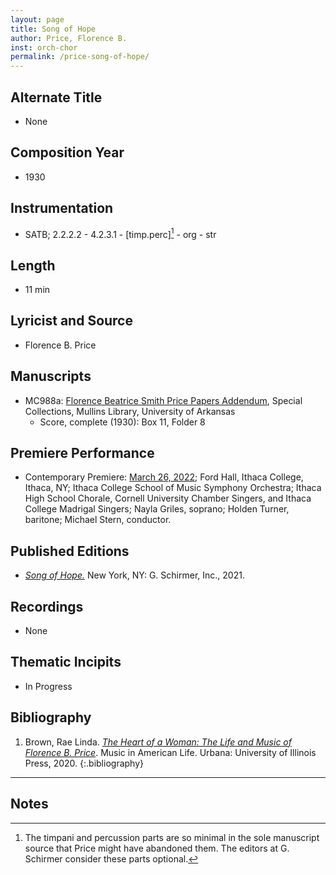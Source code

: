 ```yaml
---
layout: page
title: Song of Hope
author: Price, Florence B.
inst: orch-chor
permalink: /price-song-of-hope/
---
```


## Alternate Title
- None

## Composition Year
- 1930

## Instrumentation
- SATB; 2.2.2.2 - 4.2.3.1 - [timp.perc][^fn1] - org - str

## Length
- 11 min

## Lyricist and Source
- Florence B. Price

## Manuscripts
- MC988a: <a href="https://uark.as.atlas-sys.com/repositories/2/resources/1522" target="_blank">Florence Beatrice Smith Price Papers Addendum</a>, Special Collections, Mullins Library, University of Arkansas
    * Score, complete (1930): Box 11, Folder 8

## Premiere Performance
- Contemporary Premiere: <a href="https://www.ithaca.edu/academics/school-music-theatre-and-dance/live/2021-2022-archive/3262022-symphony-orchestra" target="_blank">March 26, 2022</a>; Ford Hall, Ithaca College, Ithaca, NY; Ithaca College School of Music Symphony Orchestra; Ithaca High School Chorale, Cornell University Chamber Singers, and Ithaca College Madrigal Singers; Nayla Griles, soprano; Holden Turner, baritone; Michael Stern, conductor.

## Published Editions
- <a href="https://www.wisemusicclassical.com/work/61708/Song-of-Hope/" target="_blank">*Song of Hope.*</a> New York, NY: G. Schirmer, Inc., 2021.

## Recordings
- None

## Thematic Incipits
- In Progress

## Bibliography
1. Brown, Rae Linda. <a href="https://www.worldcat.org/title/1122800180" target="_blank">*The Heart of a Woman: The Life and Music of Florence B. Price*</a>. Music in American Life. Urbana: University of Illinois Press, 2020.
{:.bibliography}

---

## Notes
[^fn1]: The timpani and percussion parts are so minimal in the sole manuscript source that Price might have abandoned them. The editors at G. Schirmer consider these parts optional.
